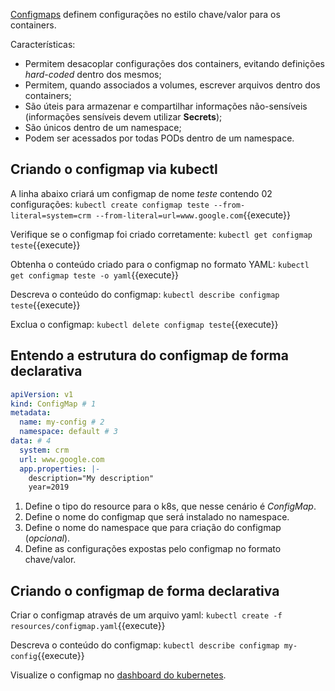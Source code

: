 [Configmaps](https://cloud.google.com/kubernetes-engine/docs/concepts/configmap) definem configurações no estilo chave/valor para os containers.

Características:
- Permitem desacoplar configurações dos containers, evitando definições *hard-coded* dentro dos mesmos;
- Permitem, quando associados a volumes, escrever arquivos dentro dos containers;
- São úteis para armazenar e compartilhar informações não-sensíveis (informações sensíveis devem utilizar **Secrets**);
- São únicos dentro de um namespace;
- Podem ser acessados por todas PODs dentro de um namespace.

## Criando o configmap via kubectl

A linha abaixo criará um configmap de nome *teste* contendo 02 configurações:
`kubectl create configmap teste --from-literal=system=crm --from-literal=url=www.google.com`{{execute}}

Verifique se o configmap foi criado corretamente:
`kubectl get configmap teste`{{execute}}

Obtenha o conteúdo criado para o configmap no formato YAML:
`kubectl get configmap teste -o yaml`{{execute}}

Descreva o conteúdo do configmap:
`kubectl describe configmap teste`{{execute}}

Exclua o configmap:
`kubectl delete configmap teste`{{execute}}

## Entendo a estrutura do configmap de forma declarativa

```yaml
apiVersion: v1
kind: ConfigMap # 1
metadata:
  name: my-config # 2
  namespace: default # 3
data: # 4
  system: crm
  url: www.google.com
  app.properties: |-
    description="My description"
    year=2019
```

1. Define o tipo do resource para o k8s, que nesse cenário é *ConfigMap*.
2. Define o nome do configmap que será instalado no namespace.
3. Define o nome do namespace que para criação do configmap (*opcional*).
4. Define as configurações expostas pelo configmap no formato chave/valor.

## Criando o configmap de forma declarativa

Criar o configmap através de um arquivo yaml:
`kubectl create -f resources/configmap.yaml`{{execute}}

Descreva o conteúdo do configmap:
`kubectl describe configmap my-config`{{execute}}

Visualize o configmap no [dashboard do kubernetes](https://[[HOST_SUBDOMAIN]]-30000-[[KATACODA_HOST]].environments.katacoda.com/).
